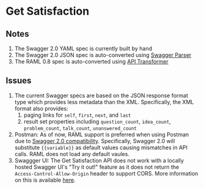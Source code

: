 Get Satisfaction
================

## Notes

1. The Swagger 2.0 YAML spec is currently built by hand
2. The Swagger 2.0 JSON spec is auto-converted using [Swagger Parser](http://bigstickcarpet.com/swagger-parser/)
3. The RAML 0.8 spec is auto-converted using [API Transformer](https://apitransformer.com/)

## Issues

1. The current Swagger specs are based on the JSON response format type which provides less metadata than the XML. Specifically, the XML format also provides:
    1. paging links for `self`, `first`, `next`, and `last`
    2. result set properties including `question_count`, `idea_count`, `problem_count`, `talk_count`, `unanswered_count`
2. Postman: As of now, RAML support is preferred when using Postman due to [Swagger 2.0 compatibility](https://github.com/postmanlabs/postman-app-support/issues/843). Specifically, Swagger 2.0 will substitute `{{variable}}` as default values causing mismatches in API calls. RAML does not load any default vaules.
3. Swaggger UI: The Get Satisfaction API does not work with a locally hosted Swagger UI's "Try it out!" feature as it does not return the `Access-Control-Allow-Origin` header to support CORS. More information on this is available [here](https://github.com/swagger-api/swagger-ui/blob/master/README.md#cors-support).